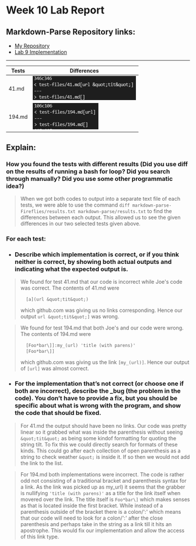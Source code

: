 # Week 10 Lab Report

## Markdown-Parse Repository links:
- [My Repository](https://github.com/Aziiz0/markdown-parse-Fireflies)
- [Lab 9 Implementation](https://github.com/ucsd-cse15l-w22/markdown-parse)

---

|Tests| Differences |
|--------|----------|
| 41.md  |![Image](41.md_difference.png)|
| 194.md |![Image](194.md_difference.png)|

## Explain:

### How you found the tests with different results (Did you use diff on the results of running a bash for loop? Did you search through manually? Did you use some other programmatic idea?)
> When we got both codes to output into a separate text file of each tests, we were able to use the command ```diff markdown-parse-Fireflies/results.txt markdown-parse/results.txt``` to find the differences between each output. This allowed us to see the given differences in our two selected tests given above.

### For each test:

- ### Describe which implementation is correct, or if you think neither is correct, by showing both actual outputs and indicating what the expected output is.

> We found for test 41.md that our code is incorrect while Joe's code was correct. The contents of 41.md were
>        
>       [a](url &quot;tit&quot;)
>        
> which github.com was giving us no links corresponding. Hence our output ```url &quot;tit&quot;]``` was wrong.

> We found for test 194.md that both Joe's and our code were wrong. The contents of 194.md were 
>
>       [Foo*bar\]]:my_(url) 'title (with parens)'
>       [Foo*bar\]]
>
> which github.com was giving us the link ```[my_(url)]```.  Hence our output of ```[url]``` was almost correct.

- ### For the implementation that’s not correct (or choose one if both are incorrect), describe the _bug (the problem in the code). You don’t have to provide a fix, but you should be specific about what is wrong with the program, and show the code that should be fixed.

> For 41.md the output should have been no links. Our code was pretty linear so it grabbed what was inside the parenthesis without seeing ```&quot;tit&quot;``` as being some kindof formatting for quoting the string tilt. To fix this we could directly search for formats of these kinds. This could go after each collection of open parenthesis as a string to check weather ```&quot;``` is inside it. If so then we would not add the link to the list.

> For 194.md both implementations were incorrect. The code is rather odd not consisting of a traditional bracket and parenthesis syntax for a link. As the link was picked up as my_url) it seems that the grabber is nullifying ```'title (with parens)'``` as a title for the link itself when movered over the link. The title itself is ```Foo*bar\]``` which makes senses as that is located inside the first bracket. While instead of a parenthesis outside of the bracket there is a colon/':' which means that our code will need to look for a colon/':' after the close parenthesis and perhaps take in the string as a link till it hits an apostrophe. This would fix our implementation and allow the access of this link type.
